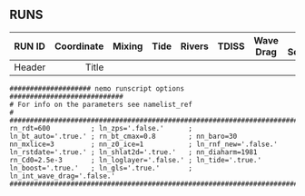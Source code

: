 ## RUNS

| RUN ID      | Coordinate | Mixing |  Tide | Rivers | TDISS | Wave Drag | HPG Scheme | Bathymetry | 
| :---        |    ----:   |   ---: | :---: |   ---: | :---: | :---:     | ---:       | :---:      |
| Header      | Title      |        |       |        |       |           |            |            |



```
#################### nemo runscript options ############################
# For info on the parameters see namelist_ref                          #
########################################################################
rn_rdt=600          ; ln_zps='.false.'      ;
ln_bt_auto='.true.' ; rn_bt_cmax=0.8        ; nn_baro=30
nn_mxlice=3         ; nn_z0_ice=1           ; ln_rnf_new='.false.'
ln_rstdate='.true.' ; ln_shlat2d='.true.'   ; nn_diaharm=1981
rn_Cd0=2.5e-3       ; ln_loglayer='.false.' ; ln_tide='.true.'
ln_boost='.true.'   ; ln_gls='.true.'       ; ln_int_wave_drag='.false.'
########################################################################
```
